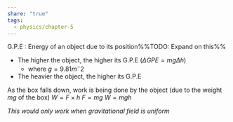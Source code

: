 ```yaml
---
share: "true"
tags:
  - physics/chapter-5
---
```

G.P.E : Energy of an object due to its position%%TODO: Expand on this%%
- The higher the object, the higher its G.P.E ($\Delta GPE = mg\Delta h$)
	- where $g=9.81m^-2$
- The heavier the object, the higher its G.P.E

As the box falls down, work is being done by the object (due to the weight $mg$ of the box)
$W = F \times h$
$F = mg$
$W = mgh$

*This would only work when gravitational field is uniform*

